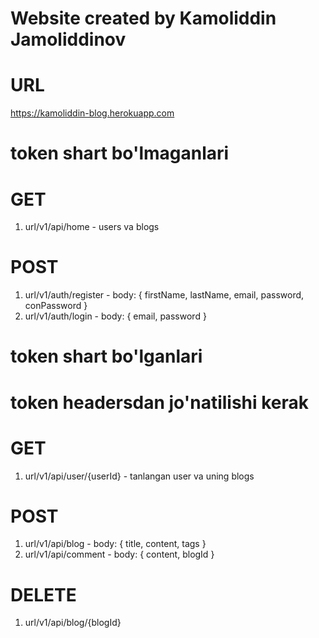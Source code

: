 # Website created by Kamoliddin Jamoliddinov

# URL

https://kamoliddin-blog.herokuapp.com

# token shart bo'lmaganlari

# GET

1. url/v1/api/home - users va blogs

# POST

1. url/v1/auth/register - body: { firstName, lastName, email, password, conPassword }
2. url/v1/auth/login - body: { email, password }

# token shart bo'lganlari

# token headersdan jo'natilishi kerak

# GET

1. url/v1/api/user/{userId} - tanlangan user va uning blogs

# POST

1. url/v1/api/blog - body: { title, content, tags }
2. url/v1/api/comment - body: { content, blogId }

# DELETE

1. url/v1/api/blog/{blogId}
